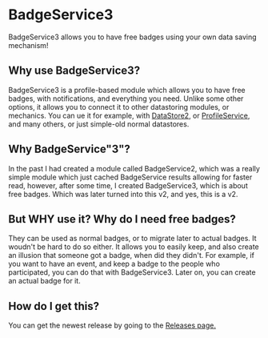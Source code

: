 # BadgeService3
BadgeService3 allows you to have free badges using your own data saving mechanism!

## Why use BadgeService3?
BadgeService3 is a profile-based module which allows you to have free badges, with notifications, and everything you need. Unlike some other options, it allows you to connect it to other datastoring modules, or mechanics. You can ue it for example, with [DataStore2](https://github.com/Kampfkarren/Roblox/tree/master/DataStore2), or [ProfileService](https://github.com/MadStudioRoblox/ProfileService), and many others, or just simple-old normal datastores.

## Why BadgeService"3"?

In the past I had created a module called BadgeService2, which was a really simple module which just cached BadgeService results allowing for faster read, however, after some time, I created BadgeService3, which is about free badges. Which was later turned into this v2, and yes, this is a v2.

## But WHY use it? Why do I need free badges?

They can be used as normal badges, or to migrate later to actual badges. It woudn't be hard to do so either. It allows you to easily keep, and also create an illusion that someone got a badge, when did they didn't. For example, if you want to have an event, and keep a badge to the people who participated, you can do that with BadgeService3. Later on, you can create an actual badge for it.

## How do I get this?

You can get the newest release by going to the [Releases page.](https://github.com/LucasMZReal/BadgeService3/releases)
